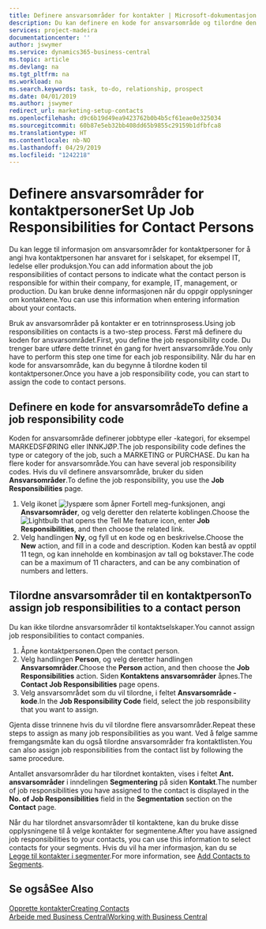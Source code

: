 ```yaml
---
title: Definere ansvarsområder for kontakter | Microsoft-dokumentasjon
description: Du kan definere en kode for ansvarsområde og tilordne den til en kontakt for å angi oppgavene som kontakten er ansvarlig for i selskapet, for eksempel IT eller produksjon.
services: project-madeira
documentationcenter: ''
author: jswymer
ms.service: dynamics365-business-central
ms.topic: article
ms.devlang: na
ms.tgt_pltfrm: na
ms.workload: na
ms.search.keywords: task, to-do, relationship, prospect
ms.date: 04/01/2019
ms.author: jswymer
redirect_url: marketing-setup-contacts
ms.openlocfilehash: d9c6b19d49ea9423762b0b4b5cf61eae0e325034
ms.sourcegitcommit: 60b87e5eb32bb408dd65b9855c29159b1dfbfca8
ms.translationtype: HT
ms.contentlocale: nb-NO
ms.lasthandoff: 04/29/2019
ms.locfileid: "1242218"
---
```

# <a name="set-up-job-responsibilities-for-contact-persons"></a><span data-ttu-id="9207a-103">Definere ansvarsområder for kontaktpersoner</span><span class="sxs-lookup"><span data-stu-id="9207a-103">Set Up Job Responsibilities for Contact Persons</span></span>
<span data-ttu-id="9207a-104">Du kan legge til informasjon om ansvarsområder for kontaktpersoner for å angi hva kontaktpersonen har ansvaret for i selskapet, for eksempel IT, ledelse eller produksjon.</span><span class="sxs-lookup"><span data-stu-id="9207a-104">You can add information about the job responsibilities of contact persons to indicate what the contact person is responsible for within their company, for example, IT, management, or production.</span></span> <span data-ttu-id="9207a-105">Du kan bruke denne informasjonen når du oppgir opplysninger om kontaktene.</span><span class="sxs-lookup"><span data-stu-id="9207a-105">You can use this information when entering information about your contacts.</span></span>

<span data-ttu-id="9207a-106">Bruk av ansvarsområder på kontakter er en totrinnsprosess.</span><span class="sxs-lookup"><span data-stu-id="9207a-106">Using job responsibilities on contacts is a two-step process.</span></span> <span data-ttu-id="9207a-107">Først må definere du koden for ansvarsområdet.</span><span class="sxs-lookup"><span data-stu-id="9207a-107">First, you define the job responsibility code.</span></span> <span data-ttu-id="9207a-108">Du trenger bare utføre dette trinnet én gang for hvert ansvarsområde.</span><span class="sxs-lookup"><span data-stu-id="9207a-108">You only have to perform this step one time for each job responsibility.</span></span> <span data-ttu-id="9207a-109">Når du har en kode for ansvarsområde, kan du begynne å tilordne koden til kontaktpersoner.</span><span class="sxs-lookup"><span data-stu-id="9207a-109">Once you have a job responsibility code, you can start to assign the code to contact persons.</span></span>

## <a name="to-define-a-job-responsibility-code"></a><span data-ttu-id="9207a-110">Definere en kode for ansvarsområde</span><span class="sxs-lookup"><span data-stu-id="9207a-110">To define a job responsibility code</span></span>
<span data-ttu-id="9207a-111">Koden for ansvarsområde definerer jobbtype eller -kategori, for eksempel MARKEDSFØRING eller INNKJØP.</span><span class="sxs-lookup"><span data-stu-id="9207a-111">The job responsibility code defines the type or category of the job, such a MARKETING or PURCHASE.</span></span> <span data-ttu-id="9207a-112">Du kan ha flere koder for ansvarsområde.</span><span class="sxs-lookup"><span data-stu-id="9207a-112">You can have several job responsibility codes.</span></span> <span data-ttu-id="9207a-113">Hvis du vil definere ansvarsområde, bruker du siden **Ansvarsområder**.</span><span class="sxs-lookup"><span data-stu-id="9207a-113">To define the job responsibility, you use the **Job Responsibilities** page.</span></span>

1. <span data-ttu-id="9207a-114">Velg ikonet ![lyspære som åpner Fortell meg-funksjonen](media/ui-search/search_small.png "Fortell hva du vil gjøre"), angi **Ansvarsområder**, og velg deretter den relaterte koblingen.</span><span class="sxs-lookup"><span data-stu-id="9207a-114">Choose the ![Lightbulb that opens the Tell Me feature](media/ui-search/search_small.png "Tell me what you want to do") icon, enter **Job Responsibilities**, and then choose the related link.</span></span>
2. <span data-ttu-id="9207a-115">Velg handlingen **Ny**, og fyll ut en kode og en beskrivelse.</span><span class="sxs-lookup"><span data-stu-id="9207a-115">Choose the **New** action, and fill in a code and description.</span></span> <span data-ttu-id="9207a-116">Koden kan bestå av opptil 11 tegn, og kan inneholde en kombinasjon av tall og bokstaver.</span><span class="sxs-lookup"><span data-stu-id="9207a-116">The code can be a maximum of 11 characters, and can be any combination of numbers and letters.</span></span>

## <a name="to-assign-job-responsibilities-to-a-contact-person"></a><span data-ttu-id="9207a-117">Tilordne ansvarsområder til en kontaktperson</span><span class="sxs-lookup"><span data-stu-id="9207a-117">To assign job responsibilities to a contact person</span></span>
<span data-ttu-id="9207a-118">Du kan ikke tilordne ansvarsområder til kontaktselskaper.</span><span class="sxs-lookup"><span data-stu-id="9207a-118">You cannot assign job responsibilities to contact companies.</span></span>

1. <span data-ttu-id="9207a-119">Åpne kontaktpersonen.</span><span class="sxs-lookup"><span data-stu-id="9207a-119">Open the contact person.</span></span>
2. <span data-ttu-id="9207a-120">Velg handlingen **Person**, og velg deretter handlingen **Ansvarsområder**.</span><span class="sxs-lookup"><span data-stu-id="9207a-120">Choose the **Person** action, and then choose the **Job Responsibilities** action.</span></span> <span data-ttu-id="9207a-121">Siden **Kontaktens ansvarsområder** åpnes.</span><span class="sxs-lookup"><span data-stu-id="9207a-121">The **Contact Job Responsibilities** page opens.</span></span>
3. <span data-ttu-id="9207a-122">Velg ansvarsområdet som du vil tilordne, i feltet **Ansvarsområde - kode**.</span><span class="sxs-lookup"><span data-stu-id="9207a-122">In the **Job Responsibility Code** field, select the job responsibility that you want to assign.</span></span>

<span data-ttu-id="9207a-123">Gjenta disse trinnene hvis du vil tilordne flere ansvarsområder.</span><span class="sxs-lookup"><span data-stu-id="9207a-123">Repeat these steps to assign as many job responsibilities as you want.</span></span> <span data-ttu-id="9207a-124">Ved å følge samme fremgangsmåte kan du også tilordne ansvarsområder fra kontaktlisten.</span><span class="sxs-lookup"><span data-stu-id="9207a-124">You can also assign job responsibilities from the contact list by following the same procedure.</span></span>

<span data-ttu-id="9207a-125">Antallet ansvarsområder du har tilordnet kontakten, vises i feltet **Ant. ansvarsområder** i inndelingen **Segmentering** på siden **Kontakt**.</span><span class="sxs-lookup"><span data-stu-id="9207a-125">The number of job responsibilities you have assigned to the contact is displayed in the **No. of Job Responsibilities** field in the **Segmentation** section on the **Contact** page.</span></span>

<span data-ttu-id="9207a-126">Når du har tilordnet ansvarsområder til kontaktene, kan du bruke disse opplysningene til å velge kontakter for segmentene.</span><span class="sxs-lookup"><span data-stu-id="9207a-126">After you have assigned job responsibilities to your contacts, you can use this information to select contacts for your segments.</span></span> <span data-ttu-id="9207a-127">Hvis du vil ha mer informasjon, kan du se [Legge til kontakter i segmenter](marketing-add-contact-segment.md).</span><span class="sxs-lookup"><span data-stu-id="9207a-127">For more information, see [Add Contacts to Segments](marketing-add-contact-segment.md).</span></span>

## <a name="see-also"></a><span data-ttu-id="9207a-128">Se også</span><span class="sxs-lookup"><span data-stu-id="9207a-128">See Also</span></span>
[<span data-ttu-id="9207a-129">Opprette kontakter</span><span class="sxs-lookup"><span data-stu-id="9207a-129">Creating Contacts</span></span>](marketing-create-contact-companies.md)  
[<span data-ttu-id="9207a-130">Arbeide med Business Central</span><span class="sxs-lookup"><span data-stu-id="9207a-130">Working with Business Central</span></span>](ui-work-product.md)
